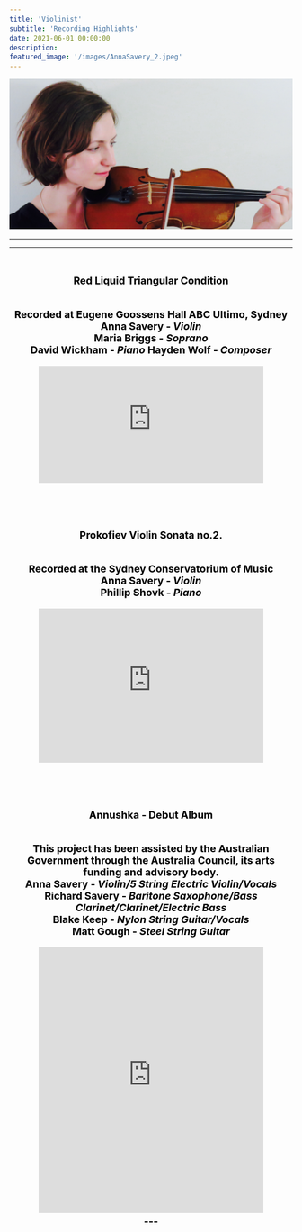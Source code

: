 ```yaml
---
title: 'Violinist'
subtitle: 'Recording Highlights'
date: 2021-06-01 00:00:00
description:
featured_image: '/images/AnnaSavery_2.jpeg'
---
```


![](/images/AnnaSavery_2.jpeg)




---
<!--add images, add Marianna Recordings, Add LIE-->
---
<center>
<br><br><center><b><font size="+1"><font style="color:black">
Red Liquid Triangular Condition
<p><br>
 Recorded at Eugene Goossens Hall ABC Ultimo, Sydney<br>
 Anna Savery -<i> Violin<br></i>
 Maria Briggs -<i> Soprano<br></i>
David Wickham - <i>Piano</i>
Hayden Wolf - <i>Composer</i>
 </center>



<center>
<iframe style="border: 0; width: 400px; height: 208px;" src="https://bandcamp.com/EmbeddedPlayer/album=3280764462/size=large/bgcol=ffffff/linkcol=0687f5/artwork=small/transparent=true/" seamless><a href="https://annaosavery.bandcamp.com/album/red-liquid-triangular-condition">Red Liquid Triangular Condition by Hayden Woolf</a></iframe></center>


<br><br><center><b><font size="+1"><font style="color:black">
Prokofiev Violin Sonata no.2.
<p><br>
 Recorded at the Sydney Conservatorium of Music<br>
 Anna Savery -<i> Violin<br></i>
Phillip Shovk - <i>Piano</i>


<center>
<iframe style="border: 0; width: 400px; height: 274px;" src="https://bandcamp.com/EmbeddedPlayer/album=1507090652/size=large/bgcol=ffffff/linkcol=0687f5/artwork=small/transparent=true/" seamless><a href="https://annaosavery.bandcamp.com/album/violin-sonata-no-2">Violin Sonata no.2 by Sergei Prokofiev</a></iframe>
</center>



<br><br><center><b><font size="+1"><font style="color:black">
Annushka - Debut Album
<p><br>
 This project has been assisted by the Australian Government through the Australia Council, its arts funding and advisory body.<br>
 Anna Savery - <i>Violin/5 String Electric Violin/Vocals<br></i>
Richard Savery - <i>Baritone Saxophone/Bass Clarinet/Clarinet/Electric Bass<br></i>
Blake Keep - <i>Nylon String Guitar/Vocals<br></i>
Matt Gough - <i>Steel String Guitar</i>


 <center>
 <iframe style="border: 0; width: 400px; height: 472px;" src="https://bandcamp.com/EmbeddedPlayer/album=1803842949/size=large/bgcol=ffffff/linkcol=0687f5/artwork=small/transparent=true/" seamless><a href="https://annaosavery.bandcamp.com/album/annushka">Annushka by Annushka</a></iframe>
 </center>
---

